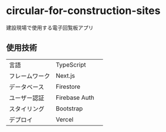# circular-for-construction-sites
建設現場で使用する電子回覧板アプリ

## 使用技術
| | | |
|-|-|-|
|言語|TypeScript|
|フレームワーク|Next.js|
|データベース|Firestore|
|ユーザー認証|Firebase Auth|
|スタイリング|Bootstrap|
|デプロイ|Vercel|

